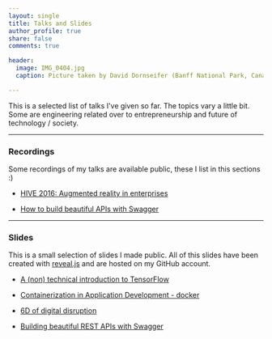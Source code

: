 ```yaml
---
layout: single
title: Talks and Slides
author_profile: true
share: false
comments: true

header:
  image: IMG_0404.jpg
  caption: Picture taken by David Dornseifer (Banff National Park, Canada)

---
```


This is a selected list of talks I've given so far. The topics vary a little bit.
Some are engineering related over to entrepreneurship and future of technology / society.   


---

### Recordings
Some recordings of my talks are available public, these I list in this sections :)

* [HIVE 2016: Augmented reality in enterprises](https://www.youtube.com/watch?v=52iLQh_FJ_Y)

* [How to build beautiful APIs with Swagger](https://www.youtube.com/watch?v=4C4IWMd-I5Y)




---

### Slides ###
This is a small selection of slides I made public. All of this slides have been created with
[reveal.js](http://lab.hakim.se/reveal-js/#/) and are hosted on my GitHub account.

* [A (non) technical introduction to TensorFlow](https://dpdornseifer.github.io/reveal_tensorflow/#/)

* [Containerization in Application Development - docker ](https://dpdornseifer.github.io/reveal_docker/#/)

* [6D of digital disruption](https://dpdornseifer.github.io/reveal_10x/#/)

* [Building beautiful REST APIs with Swagger](https://dpdornseifer.github.io/reveal_swagger/#/)
